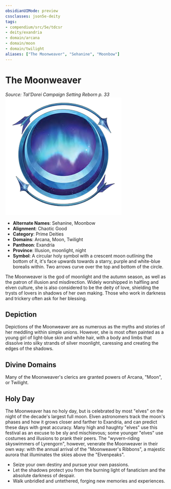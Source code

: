 ```yaml
---
obsidianUIMode: preview
cssclasses: json5e-deity
tags:
- compendium/src/5e/tdcsr
- deity/exandria
- domain/arcana
- domain/moon
- domain/twilight
aliases: ["The Moonweaver", "Sehanine", "Moonbow"]
---
```

# The Moonweaver
*Source: Tal'Dorei Campaign Setting Reborn p. 33* 
![A circular holy symbol wit...](https://raw.githubusercontent.com/5etools-mirror-2/5etools-img/main/deities/TDCSR/Moonweaver.webp#symbol "A circular holy symbol with a crescent moon outlining the bottom of it, it's face upwards towards a starry, purple and white-blue borealis within. Two arrows curve over the top and bottom of the circle.")

- **Alternate Names**: Sehanine, Moonbow
- **Alignment**: Chaotic Good
- **Category**: Prime Deities
- **Domains**: Arcana, Moon, Twilight
- **Pantheon**: Exandria
- **Province**: Illusion, moonlight, night
- **Symbol**: A circular holy symbol with a crescent moon outlining the bottom of it, it's face upwards towards a starry, purple and white-blue borealis within. Two arrows curve over the top and bottom of the circle.

The Moonweaver is the god of moonlight and the autumn season, as well as the patron of illusion and misdirection. Widely worshipped in halfling and elven culture, she is also considered to be the deity of love, shielding the trysts of lovers in shadows of her own making. Those who work in darkness and trickery often ask for her blessing.

## Depiction

Depictions of the Moonweaver are as numerous as the myths and stories of her meddling within simple unions. However, she is most often painted as a young girl of light-blue skin and white hair, with a body and limbs that dissolve into silky strands of silver moonlight, caressing and creating the edges of the shadows.

## Divine Domains

Many of the Moonweaver's clerics are granted powers of Arcana, "Moon", or Twilight.

## Holy Day

The Moonweaver has no holy day, but is celebrated by most "elves" on the night of the decade's largest full moon. Elven astronomers track the moon's phases and how it grows closer and farther to Exandria, and can predict these days with great accuracy. Many high and haughty "elves" use this festival as an excuse to be sly and mischievous; some younger "elves" use costumes and illusions to prank their peers. The "wyvern-riding skyswimmers of Lyrengorn", however, venerate the Moonweaver in their own way: with the annual arrival of the "Moonweaver's Ribbons", a majestic aurora that illuminates the skies above the "Elvenpeaks".

- Seize your own destiny and pursue your own passions.  
- Let the shadows protect you from the burning light of fanaticism and the absolute darkness of despair.  
- Walk unbridled and untethered, forging new memories and experiences.